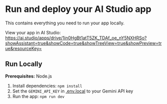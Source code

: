 # Run and deploy your AI Studio app

This contains everything you need to run your app locally.

View your app in AI Studio: https://ai.studio/apps/drive/1in0HgBt1atT5ZK_TDAf_oe_nY5NXHRSo?showAssistant=true&showCode=true&showTreeView=true&showPreview=true&resourceKey=

## Run Locally

**Prerequisites:**  Node.js


1. Install dependencies:
   `npm install`
2. Set the `GEMINI_API_KEY` in [.env.local](.env.local) to your Gemini API key
3. Run the app:
   `npm run dev`
